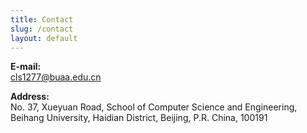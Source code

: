 ```yaml
---
title: Contact
slug: /contact
layout: default
---
```


<p>
<b>E-mail:</b>
<br/>
<a href="mailto:cls1277@buaa.edu.cn">cls1277@buaa.edu.cn</a>
</p>

<p>
<b>Address:</b>
<br/>
No. 37, Xueyuan Road, School of Computer Science and Engineering, Beihang University, Haidian District, Beijing, P.R. China, 100191
</p>